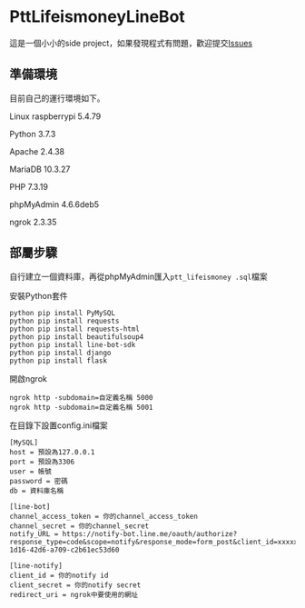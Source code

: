 # PttLifeismoneyLineBot
這是一個小小的side project，如果發現程式有問題，歡迎提交[Issues](https://github.com/h1431532403240/PttLifeismoneyLineBot/issues)

## 準備環境
目前自己的運行環境如下。

Linux raspberrypi 5.4.79

Python 3.7.3

Apache 2.4.38

MariaDB 10.3.27

PHP 7.3.19

phpMyAdmin 4.6.6deb5

ngrok 2.3.35

## 部屬步驟

自行建立一個資料庫，再從phpMyAdmin匯入```ptt_lifeismoney .sql```檔案

安裝Python套件

```
python pip install PyMySQL
python pip install requests
python pip install requests-html
python pip install beautifulsoup4
python pip install line-bot-sdk
python pip install django
python pip install flask
```

開啟ngrok

```
ngrok http -subdomain=自定義名稱 5000
ngrok http -subdomain=自定義名稱 5001
```

在目錄下設置config.ini檔案

```
[MySQL]
host = 預設為127.0.0.1
port = 預設為3306
user = 帳號
password = 密碼
db = 資料庫名稱

[line-bot]
channel_access_token = 你的channel_access_token
channel_secret = 你的channel_secret
notify_URL = https://notify-bot.line.me/oauth/authorize?response_type=code&scope=notify&response_mode=form_post&client_id=xxxxxxxxxxxxxxxxxxxx&redirect_uri=http://xxxxxxxx.ngrok.io/&state=f094a459-1d16-42d6-a709-c2b61ec53d60

[line-notify]
client_id = 你的notify id
client_secret = 你的notify secret
redirect_uri = ngrok中要使用的網址
```

